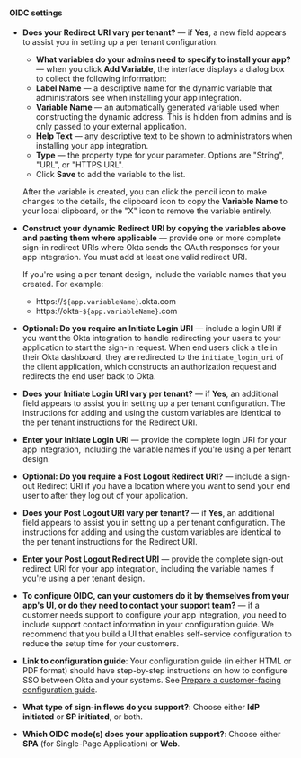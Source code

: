 #### OIDC settings

* **Does your Redirect URI vary per tenant?** &mdash; if **Yes**, a new field appears to assist you in setting up a per tenant configuration.
  * **What variables do your admins need to specify to install your app?** &mdash; when you click **Add Variable**, the interface displays a dialog box to collect the following information:
  * **Label Name** &mdash; a descriptive name for the dynamic variable that administrators see when installing your app integration.
  * **Variable Name** &mdash; an automatically generated variable used when constructing the dynamic address. This is hidden from admins and is only passed to your external application.
  * **Help Text** &mdash; any descriptive text to be shown to administrators when installing your app integration.
  * **Type** &mdash; the property type for your parameter. Options are "String", "URL", or "HTTPS URL".
  * Click **Save** to add the variable to the list.

  After the variable is created, you can click the pencil icon to make changes to the details, the clipboard icon to copy the **Variable Name** to your local clipboard, or the "X" icon to remove the variable entirely.

* **Construct your dynamic Redirect URI by copying the variables above and pasting them where applicable** &mdash; provide one or more complete sign-in redirect URIs where Okta sends the OAuth responses for your app integration. You must add at least one valid redirect URI.

  If you're using a per tenant design, include the variable names that you created. For example:
  * https://`${app.variableName}`.okta.com
  * https://okta-`${app.variableName}`.com

* **Optional: Do you require an Initiate Login URI** &mdash; include a login URI if you want the Okta integration to handle redirecting your users to your application to start the sign-in request. When end users click a tile in their Okta dashboard, they are redirected to the `initiate_login_uri` of the client application, which constructs an authorization request and redirects the end user back to Okta.

* **Does your Initiate Login URI vary per tenant?** &mdash; if **Yes**, an additional field appears to assist you in setting up a per tenant configuration. The instructions for adding and using the custom variables are identical to the per tenant instructions for the Redirect URI.

* **Enter your Initiate Login URI** &mdash; provide the complete login URI for your app integration, including the variable names if you're using a per tenant design.

* **Optional: Do you require a Post Logout Redirect URI?** &mdash; include a sign-out Redirect URI if you have a location where you want to send your end user to after they log out of your application.

* **Does your Post Logout URI vary per tenant?** &mdash; if **Yes**, an additional field appears to assist you in setting up a per tenant configuration. The instructions for adding and using the custom variables are identical to the per tenant instructions for the Redirect URI.

* **Enter your Post Logout Redirect URI** &mdash; provide the complete sign-out redirect URI for your app integration, including the variable names if you're using a per tenant design.

* **To configure OIDC, can your customers do it by themselves from your app's UI, or do they need to contact your support team?** &mdash; if a customer needs support to configure your app integration, you need to include support contact information in your configuration guide. We recommend that you build a UI that enables self-service configuration to reduce the setup time for your customers.

* **Link to configuration guide**: Your configuration guide (in either HTML or PDF format) should have step-by-step instructions on how to configure SSO between Okta and your systems. See [Prepare a customer-facing configuration guide](/docs/guides/submit-app/openidconnect/main/#prepare-a-customer-facing-configuration-guide).

* **What type of sign-in flows do you support?**: Choose either **IdP initiated** or **SP initiated**, or both.

* **Which OIDC mode(s) does your application support?**: Choose either **SPA** (for Single-Page Application) or **Web**.
